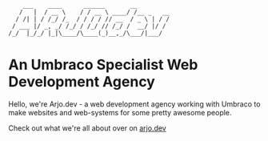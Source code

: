 ```
    ___    ____      ______       __           
   /   |  / __ \    / / __ \ ____/ /__ _   __  
  / /| | / /_/ /_  / / / / // __  / _ \ | / /  
 / ___ |/ _, _/ /_/ / /_/ // /_/ /  __/ |/ /   
/_/  |_/_/ |_|\____/\____(_)__,_/\___/|___/    

```


# An Umbraco Specialist Web Development Agency
Hello, we're Arjo.dev - a web development agency working with Umbraco to make websites and web-systems for some pretty awesome people.

Check out what we're all about over on [arjo.dev](https://arjo.dev)
